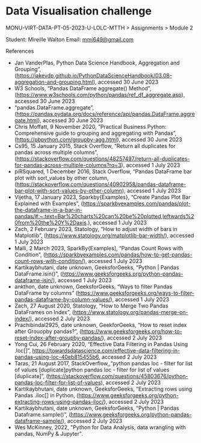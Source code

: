 # Data Visualisation challenge

MONU-VIRT-DATA-PT-05-2023-U-LOLC-MTTH > Assignments > Module 2

Student:  Mireille Walton 
Email: mmj649@gmail.com

References

-  Jan VanderPlas, Python Data Science Handbook, Aggregation and Grouping”, (https://jakevdp.github.io/PythonDataScienceHandbook/03.08-aggregation-and-grouping.html), accessed 30 June 2023
-  W3 Schools, “Pandas DataFrame aggregate() Method”, (https://www.w3schools.com/python/pandas/ref_df_aggregate.asp), accessed 30 June 2023
-  “pandas.DataFrame.aggregate”, (https://pandas.pydata.org/docs/reference/api/pandas.DataFrame.aggregate.html), accessed 30 June 2023
-  Chris Moffatt, 9 November 2020, ”Practical Business Python: Comprehensive guide to grouping and aggregating with Pandas”, (https://pbpython.com/groupby-agg.html), accessed 30 June 2023
-  Cs95, 15 January 2015, Stack Overflow, “Return all duplicates for pandas across multiple columns”, (https://stackoverflow.com/questions/48257497/return-all-duplicates-for-pandas-across-multiple-columns?rq=3), accessed 1 July 2023
-  piRSquared, 1 December 2016, Stack Overflow, “Pandas DataFrame bar plot with sort_values by other column, (https://stackoverflow.com/questions/40902958/pandas-dataframe-bar-plot-with-sort-values-by-other-column), accessed 1 July 2023
-  Vijetha, 17 January 2023, Sparkby{Examples}, “Create Pandas Plot Bar Explained with Examples”, (https://sparkbyexamples.com/pandas/plot-the-dataframe-in-a-bar-in-pandas/#:~:text=Bar%20charts%20can%20be%20plotted,leftwards%20from%20the%20Y%2Daxis.), accessed 1 July 2023
-  Zach, 2 February 2023, Statology, “How to adjust width of bars in Matplotlib”, (https://www.statology.org/matplotlib-bar-width/), accessed 1 July 2023
-  Malli, 2 March 2023, SparkBy{Examples], “Pandas Count Rows with Condition”, (https://sparkbyexamples.com/pandas/how-to-get-pandas-count-rows-with-condition/), accessed 1 July 2023
-  Kartikaybhutani, date unknown, GeeksforGeeks, “Python | Pandas DataFrame.isin()”, (https://www.geeksforgeeks.org/python-pandas-dataframe-isin/), accessed 1 July 2023
-  ankthon, date unknown, GeeksforGeeks, “Ways to filter Pandas DataFrame by columns” (https://www.geeksforgeeks.org/ways-to-filter-pandas-dataframe-by-column-values/), accessed 1 July 2023
-  Zach, 27 August 2020, Statology, “How to Merge Two Pandas DataFrames on Index”, (https://www.statology.org/pandas-merge-on-index/), accessed 2 July 2023
-  Prachibindal2925, date unknown, GeekforGeeks, “How to reset index after Grouopby pandas?”, (https://www.geeksforgeeks.org/how-to-reset-index-after-groupby-pandas/), accessed 2 July 2023
-  Yong Cui, 26 February 2020, “Effective Data Filtering in Pandas Using .loc[]”, https://towardsdatascience.com/effective-data-filtering-in-pandas-using-loc-40eb815455b6, accessed 2 July 2023
-  Taras, 21 August 2017, StackOverflow,,“python pandas loc - filter for list of values [duplicate]python pandas loc - filter for list of values [duplicate]”, (https://stackoverflow.com/questions/45803676/python-pandas-loc-filter-for-list-of-values), accessed 2 July 2023
-  Kartikaybhutani, date unknown, GeeksforGeeks, “Extracting rows using Pandas .iloc[] in Python, (https://www.geeksforgeeks.org/python-extracting-rows-using-pandas-iloc/), accessed 2 July 2023
-  Kartikaybhutani, date unknown, GeeksforGeeks, “Python | Pandas Dataframe.sample()”, (https://www.geeksforgeeks.org/python-pandas-dataframe-sample/), accessed 2 July 2023
-  Wes McKinney, 2022, "Python for Data Analysis, data wrangling with pandas, NumPy & Jupyter".
